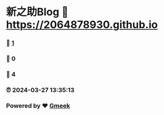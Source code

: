 # 新之助Blog :link: https://2064878930.github.io 
### :page_facing_up: [1](https://2064878930.github.io/tag.html) 
### :speech_balloon: 0 
### :hibiscus: 4 
### :alarm_clock: 2024-03-27 13:35:13 
### Powered by :heart: [Gmeek](https://github.com/Meekdai/Gmeek)
